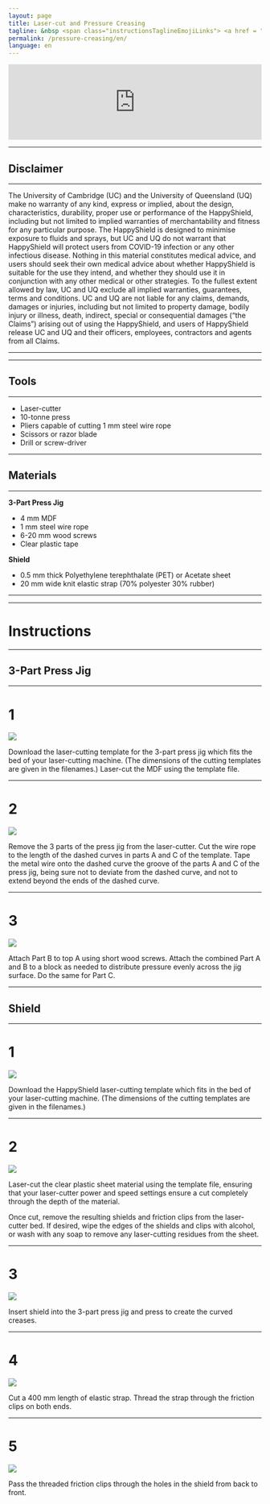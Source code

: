 ```yaml
---
layout: page
title: Laser-cut and Pressure Creasing
tagline: &nbsp <span class="instructionsTaglineEmojiLinks"> <a href = "https://youtu.be/IPKiPi-Tne8"><i class="em em-video_camera" aria-role="presentation" aria-label="VIDEO CAMERA"></i></a> <a href = "https://github.com/HappyShield/HappyShield/tree/master/Templates/LaserCutAndPressureCreasing" ><i class="em em-triangular_ruler" aria-role="presentation" aria-label="TRIANGULAR RULER"></i></a></span>
permalink: /pressure-creasing/en/
language: en
---
```


<script src="https://snapwidget.com/js/snapwidget.js"></script>
<iframe src="https://snapwidget.com/embed/810066" class="snapwidget-widget" allowtransparency="true" frameborder="0" scrolling="no" style="border:none; overflow:hidden;  width:100%; "></iframe>

---

## Disclaimer

---

The University of Cambridge (UC) and the University of Queensland (UQ) make no warranty of any kind, express or implied, about the design, characteristics, durability, proper use or performance of the HappyShield, including but not limited to implied warranties of merchantability and fitness for any particular purpose. The HappyShield is designed to minimise exposure to fluids and sprays, but UC and UQ do not warrant that HappyShield will protect users from COVID-19 infection or any other infectious disease. Nothing in this material constitutes medical advice, and users should seek their own medical advice about whether HappyShield is suitable for the use they intend, and whether they should use it in conjunction with any other medical or other strategies. To the fullest extent allowed by law, UC and UQ exclude all implied warranties, guarantees, terms and conditions. UC and UQ are not liable for any claims, demands, damages or injuries, including but not limited to property damage, bodily injury or illness, death, indirect, special or consequential damages (“the Claims”) arising out of using the HappyShield, and users of HappyShield release UC and UQ and their officers, employees, contractors and agents from all Claims.

---

--- 

## Tools

---

* Laser-cutter
* 10-tonne press
* Pliers capable of cutting 1 mm steel wire rope
* Scissors or razor blade
* Drill or screw-driver

---

## Materials

---

**3-Part Press Jig**

* 4 mm MDF
* 1 mm steel wire rope   
* 6-20 mm wood screws
* Clear plastic tape

**Shield**

* 0.5 mm thick Polyethylene terephthalate (PET) or Acetate sheet
* 20 mm wide knit elastic strap (70% polyester 30% rubber)

---

---

# Instructions

---

## 3-Part Press Jig 

---

# 1 	

![](./Assets/Output/Steps/01.jpg)

Download the laser-cutting template for the 3-part press jig which fits the bed of your laser-cutting machine. (The dimensions of the cutting templates are given in the filenames.) Laser-cut the MDF using the template file.

---

# 2

![](./Assets/Output/Steps/02.jpg)

Remove the 3 parts of the press jig from the laser-cutter. Cut the wire rope to the length of the dashed curves in parts A and C of the template.
Tape the metal wire onto the dashed curve the groove of the parts A and C of the press jig, being sure not to deviate from the dashed curve, and not to extend beyond the ends of the dashed curve. 

---

# 3

![](./Assets/Output/Steps/03.jpg)

Attach Part B to top A using short wood screws. Attach the combined Part A and B to a block as needed to distribute pressure evenly across the jig surface. Do the same for Part C.

--- 

## Shield

---

# 1

![](./Assets/Output/Steps/04.jpg)

Download the HappyShield laser-cutting template which fits in the bed of your laser-cutting machine. (The dimensions of the cutting templates are given in the filenames.)

---

# 2	

![](./Assets/Output/Steps/05.jpg)

Laser-cut the clear plastic sheet material using the template file, ensuring that your laser-cutter power and speed settings ensure a cut completely through the depth of the material.

Once cut, remove the resulting shields and friction clips from the laser-cutter bed. If desired, wipe the edges of the shields and clips with alcohol, or wash with any soap to remove any laser-cutting residues from the sheet. 

--- 

# 3

![](./Assets/Output/Steps/06.jpg)

Insert shield into the 3-part press jig and press to create the curved creases.

---

# 4	

![](./Assets/Output/Steps/07.jpg)

Cut a 400 mm length of elastic strap. Thread the strap through the friction clips on both ends.

---

# 5	

![](./Assets/Output/Steps/08.jpg)

Pass the threaded friction clips through the holes in the shield from back to front.